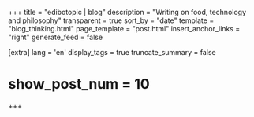 +++
title = "edibotopic | blog"
description = "Writing on food, technology and philosophy"
transparent = true
sort_by = "date"
template = "blog_thinking.html"
page_template = "post.html"
insert_anchor_links = "right"
generate_feed = false

[extra]
lang = 'en'
display_tags = true
truncate_summary = false
# show_post_num = 10
+++
